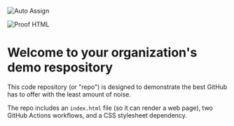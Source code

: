 ![Auto Assign](https://github.com/CarePredict-AI/demo-repository/actions/workflows/auto-assign.yml/badge.svg)

![Proof HTML](https://github.com/CarePredict-AI/demo-repository/actions/workflows/proof-html.yml/badge.svg)

# Welcome to your organization's demo respository
This code repository (or "repo") is designed to demonstrate the best GitHub has to offer with the least amount of noise.

The repo includes an `index.html` file (so it can render a web page), two GitHub Actions workflows, and a CSS stylesheet dependency.
